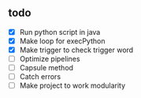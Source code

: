 ## todo
- [x] Run python script in java
- [x] Make loop for execPython
- [x] Make trigger to check trigger word
- [ ] Optimize pipelines
- [ ] Capsule method
- [ ] Catch errors
- [ ] Make project to work modularity